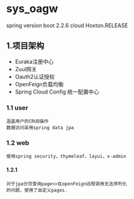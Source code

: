# sys_oagw
spring version
    boot 2.2.6
    cloud Hoxton.RELEASE
## 1.项目架构
 - Euraka注册中心
 - Zuul网关
 - Oauth2认证授权
 - OpenFeign负载均衡
 - Spring Cloud Config 统一配置中心
### 1.1 user
    涵盖用户的CRUD操作
    数据访问采用spring data jpa
### 1.2 web
    使用spring security，thymeleaf，layui，x-admin
#### 1.2.1 
    对于jpa分页查询page<>在openFeign远程调用无法序列化
    的问题，使用了自定义pages.


